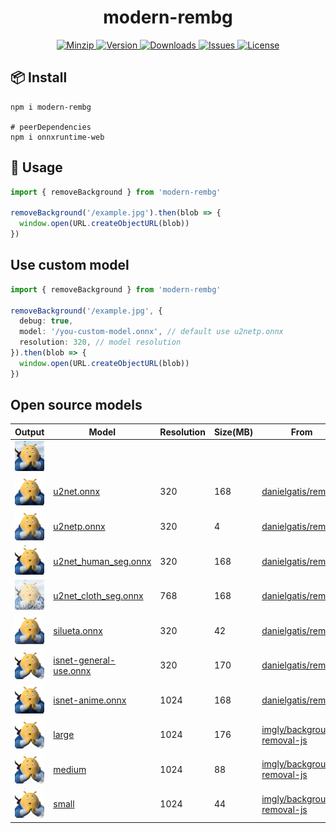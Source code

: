 <h1 align="center">modern-rembg</h1>

<p align="center">
  <a href="https://unpkg.com/modern-rembg">
    <img src="https://img.shields.io/bundlephobia/minzip/modern-rembg" alt="Minzip">
  </a>
  <a href="https://www.npmjs.com/package/modern-rembg">
    <img src="https://img.shields.io/npm/v/modern-rembg.svg" alt="Version">
  </a>
  <a href="https://www.npmjs.com/package/modern-rembg">
    <img src="https://img.shields.io/npm/dm/modern-rembg" alt="Downloads">
  </a>
  <a href="https://github.com/qq15725/modern-rembg/issues">
    <img src="https://img.shields.io/github/issues/qq15725/modern-rembg" alt="Issues">
  </a>
  <a href="https://github.com/qq15725/modern-rembg/blob/main/LICENSE">
    <img src="https://img.shields.io/npm/l/modern-rembg.svg" alt="License">
  </a>
</p>

## 📦 Install

```shell
npm i modern-rembg

# peerDependencies
npm i onnxruntime-web
```

## 🦄 Usage

```ts
import { removeBackground } from 'modern-rembg'

removeBackground('/example.jpg').then(blob => {
  window.open(URL.createObjectURL(blob))
})
```

## Use custom model

```ts
import { removeBackground } from 'modern-rembg'

removeBackground('/example.jpg', {
  debug: true,
  model: '/you-custom-model.onnx', // default use u2netp.onnx
  resolution: 320, // model resolution
}).then(blob => {
  window.open(URL.createObjectURL(blob))
})
```

## Open source models

| Output                                                          | Model                                                                                                           | Resolution | Size(MB) | From                                                                          |
|-----------------------------------------------------------------|-----------------------------------------------------------------------------------------------------------------|------------|----------|-------------------------------------------------------------------------------|
| <img src="./examples/example.jpg" width="100" />                |                                                                                                                 |            |          |                      |
| <img src="./examples/u2net.onnx.png" width="100" />             | [u2net.onnx](https://github.com/danielgatis/rembg/releases/download/v0.0.0/u2net.onnx)                          | 320        | 168      | [danielgatis/rembg](https://github.com/danielgatis/rembg)                     |
| <img src="./examples/u2netp.onnx.png" width="100" />            | [u2netp.onnx](https://github.com/danielgatis/rembg/releases/download/v0.0.0/u2netp.onnx)                        | 320        | 4        | [danielgatis/rembg](https://github.com/danielgatis/rembg)                     |
| <img src="./examples/u2net_human_seg.onnx.png" width="100" />   | [u2net_human_seg.onnx](https://github.com/danielgatis/rembg/releases/download/v0.0.0/u2net_human_seg.onnx)      | 320        | 168      | [danielgatis/rembg](https://github.com/danielgatis/rembg)                     |
| <img src="./examples/u2net_cloth_seg.onnx.png" width="100" />   | [u2net_cloth_seg.onnx](https://github.com/danielgatis/rembg/releases/download/v0.0.0/u2net_cloth_seg.onnx)      | 768        | 168      | [danielgatis/rembg](https://github.com/danielgatis/rembg)                     |
| <img src="./examples/silueta.onnx.png" width="100" />           | [silueta.onnx](https://github.com/danielgatis/rembg/releases/download/v0.0.0/silueta.onnx)                      | 320        | 42       | [danielgatis/rembg](https://github.com/danielgatis/rembg)                     |
| <img src="./examples/isnet-general-use.onnx.png" width="100" /> | [isnet-general-use.onnx](https://github.com/danielgatis/rembg/releases/download/v0.0.0/isnet-general-use.onnx)  | 320        | 170      | [danielgatis/rembg](https://github.com/danielgatis/rembg)                     |
| <img src="./examples/isnet-anime.onnx.png" width="100" />       | [isnet-anime.onnx](https://github.com/danielgatis/rembg/releases/download/v0.0.0/isnet-anime.onnx)              | 1024       | 168      | [danielgatis/rembg](https://github.com/danielgatis/rembg)                     |
| <img src="./examples/large.png" width="100" />                  | [large](https://github.com/imgly/background-removal-js/raw/main/bundle/models/large?download=)                  | 1024       | 176      | [imgly/background-removal-js](https://github.com/imgly/background-removal-js) |
| <img src="./examples/medium.png" width="100" />                 | [medium](https://github.com/imgly/background-removal-js/raw/main/bundle/models/medium?download=)                | 1024       | 88       | [imgly/background-removal-js](https://github.com/imgly/background-removal-js) |
| <img src="./examples/small.png" width="100" />                  | [small](https://github.com/imgly/background-removal-js/raw/main/bundle/models/small?download=)                  | 1024       | 44       | [imgly/background-removal-js](https://github.com/imgly/background-removal-js) |

